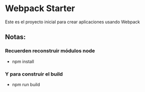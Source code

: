 # Webpack Starter

 Este es el proyecto inicial para crear aplicaciones usando Webpack

## Notas:

### Recuerden reconstruir módulos node
 - npm install

### Y para construir el build
- npm run build 
